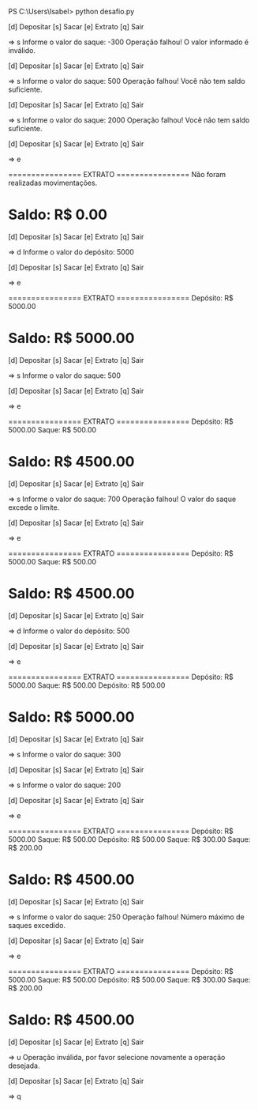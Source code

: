 PS C:\Users\Isabel> python desafio.py


[d] Depositar
[s] Sacar
[e] Extrato
[q] Sair

=> s
Informe o valor do saque: -300
Operação falhou! O valor informado é inválido.


[d] Depositar
[s] Sacar
[e] Extrato
[q] Sair

=> s
Informe o valor do saque: 500
Operação falhou! Você não tem saldo suficiente.


[d] Depositar
[s] Sacar
[e] Extrato
[q] Sair

=> s
Informe o valor do saque: 2000
Operação falhou! Você não tem saldo suficiente.


[d] Depositar
[s] Sacar
[e] Extrato
[q] Sair

=> e

================ EXTRATO ================
Não foram realizadas movimentações.

Saldo: R$ 0.00
==========================================


[d] Depositar
[s] Sacar
[e] Extrato
[q] Sair

=> d
Informe o valor do depósito: 5000


[d] Depositar
[s] Sacar
[e] Extrato
[q] Sair

=> e

================ EXTRATO ================
Depósito: R$ 5000.00


Saldo: R$ 5000.00
==========================================


[d] Depositar
[s] Sacar
[e] Extrato
[q] Sair

=> s
Informe o valor do saque: 500


[d] Depositar
[s] Sacar
[e] Extrato
[q] Sair

=> e

================ EXTRATO ================
Depósito: R$ 5000.00
Saque: R$ 500.00


Saldo: R$ 4500.00
==========================================


[d] Depositar
[s] Sacar
[e] Extrato
[q] Sair

=> s
Informe o valor do saque: 700
Operação falhou! O valor do saque excede o limite.


[d] Depositar
[s] Sacar
[e] Extrato
[q] Sair

=> e

================ EXTRATO ================
Depósito: R$ 5000.00
Saque: R$ 500.00


Saldo: R$ 4500.00
==========================================


[d] Depositar
[s] Sacar
[e] Extrato
[q] Sair

=> d
Informe o valor do depósito: 500


[d] Depositar
[s] Sacar
[e] Extrato
[q] Sair

=> e

================ EXTRATO ================
Depósito: R$ 5000.00
Saque: R$ 500.00
Depósito: R$ 500.00


Saldo: R$ 5000.00
==========================================


[d] Depositar
[s] Sacar
[e] Extrato
[q] Sair

=> s
Informe o valor do saque: 300


[d] Depositar
[s] Sacar
[e] Extrato
[q] Sair

=> s
Informe o valor do saque: 200


[d] Depositar
[s] Sacar
[e] Extrato
[q] Sair

=> e

================ EXTRATO ================
Depósito: R$ 5000.00
Saque: R$ 500.00
Depósito: R$ 500.00
Saque: R$ 300.00
Saque: R$ 200.00


Saldo: R$ 4500.00
==========================================


[d] Depositar
[s] Sacar
[e] Extrato
[q] Sair

=> s
Informe o valor do saque: 250
Operação falhou! Número máximo de saques excedido.


[d] Depositar
[s] Sacar
[e] Extrato
[q] Sair

=> e

================ EXTRATO ================
Depósito: R$ 5000.00
Saque: R$ 500.00
Depósito: R$ 500.00
Saque: R$ 300.00
Saque: R$ 200.00


Saldo: R$ 4500.00
==========================================


[d] Depositar
[s] Sacar
[e] Extrato
[q] Sair

=> u
Operação inválida, por favor selecione novamente a operação desejada.


[d] Depositar
[s] Sacar
[e] Extrato
[q] Sair

=> q
